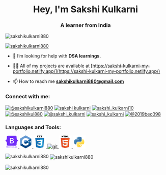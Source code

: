 <h1 align="center">Hey, I'm Sakshi Kulkarni</h1>
<h3 align="center">A learner from India</h3>

<p align="left"> <img src="https://komarev.com/ghpvc/?username=sakshikulkarni880&label=Profile%20views&color=0e75b6&style=flat" alt="sakshikulkarni880" /> </p>

<p align="left"> <a href="https://github.com/ryo-ma/github-profile-trophy"><img src="https://github-profile-trophy.vercel.app/?username=sakshikulkarni880" alt="sakshikulkarni880" /></a> </p>


- 🤝 I’m looking for help with **DSA learnings.**

- 👨‍💻 All of my projects are available at [https://sakshi-kulkarni-my-portfolio.netlify.app/](https://sakshi-kulkarni-my-portfolio.netlify.app/)

- 📫 How to reach me **sakshikulkarni880@gmail.com**


<h3 align="left">Connect with me:</h3>
<p align="left">
<a href="https://codepen.io/@sakshikulkarni880" target="blank"><img align="center" src="https://cdn.jsdelivr.net/npm/simple-icons@3.0.1/icons/codepen.svg" alt="@sakshikulkarni880" height="30" width="40" /></a>
<a href="https://linkedin.com/in/sakshi kulkarni" target="blank"><img align="center" src="https://cdn.jsdelivr.net/npm/simple-icons@3.0.1/icons/linkedin.svg" alt="sakshi kulkarni" height="30" width="40" /></a>
<a href="https://instagram.com/sakshi_kulkarni10" target="blank"><img align="center" src="https://cdn.jsdelivr.net/npm/simple-icons@3.0.1/icons/instagram.svg" alt="sakshi_kulkarni10" height="30" width="40" /></a>
<a href="https://www.codechef.com/users/@sakshikul880" target="blank"><img align="center" src="https://cdn.jsdelivr.net/npm/simple-icons@3.1.0/icons/codechef.svg" alt="@sakshikul880" height="30" width="40" /></a>
<a href="https://www.hackerrank.com/@sakshi_kulkarni" target="blank"><img align="center" src="https://cdn.jsdelivr.net/npm/simple-icons@3.0.1/icons/hackerrank.svg" alt="@sakshi_kulkarni" height="30" width="40" /></a>
<a href="https://codeforces.com/profile/sakshi_kulkarni" target="blank"><img align="center" src="https://cdn.jsdelivr.net/npm/simple-icons@3.0.1/icons/codeforces.svg" alt="sakshi_kulkarni" height="30" width="40" /></a>
<a href="https://auth.geeksforgeeks.org/user/@2019bec098" target="blank"><img align="center" src="https://cdn.jsdelivr.net/npm/simple-icons@3.0.1/icons/geeksforgeeks.svg" alt="@2019bec098" height="30" width="40" /></a>
</p>

<h3 align="left">Languages and Tools:</h3>
<p align="left"> <a href="https://getbootstrap.com" target="_blank"> <img src="https://raw.githubusercontent.com/devicons/devicon/master/icons/bootstrap/bootstrap-plain-wordmark.svg" alt="bootstrap" width="40" height="40"/> </a> <a href="https://www.w3schools.com/cpp/" target="_blank"> <img src="https://raw.githubusercontent.com/devicons/devicon/master/icons/cplusplus/cplusplus-original.svg" alt="cplusplus" width="40" height="40"/> </a> <a href="https://www.w3schools.com/css/" target="_blank"> <img src="https://raw.githubusercontent.com/devicons/devicon/master/icons/css3/css3-original-wordmark.svg" alt="css3" width="40" height="40"/> </a> <a href="https://git-scm.com/" target="_blank"> <img src="https://www.vectorlogo.zone/logos/git-scm/git-scm-icon.svg" alt="git" width="40" height="40"/> </a> <a href="https://www.w3.org/html/" target="_blank"> <img src="https://raw.githubusercontent.com/devicons/devicon/master/icons/html5/html5-original-wordmark.svg" alt="html5" width="40" height="40"/> </a> <a href="https://www.python.org" target="_blank"> <img src="https://raw.githubusercontent.com/devicons/devicon/master/icons/python/python-original.svg" alt="python" width="40" height="40"/> </a> </p>

<p><img align="left" src="https://github-readme-stats.vercel.app/api/top-langs?username=sakshikulkarni880&show_icons=true&locale=en&layout=compact" alt="sakshikulkarni880" /></p>

<p>&nbsp;<img align="center" src="https://github-readme-stats.vercel.app/api?username=sakshikulkarni880&show_icons=true&locale=en" alt="sakshikulkarni880" /></p>

<p><img align="center" src="https://github-readme-streak-stats.herokuapp.com/?user=sakshikulkarni880&" alt="sakshikulkarni880" /></p>
